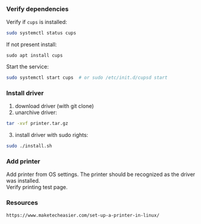 ### Verify dependencies
Verify if `cups` is installed:
```bash
sudo systemctl status cups
```
If not present install:
```
sudo apt install cups
```
Start the service:
```bash
sudo systemctl start cups  # or sudo /etc/init.d/cupsd start
```

### Install driver
1. download driver (with git clone)
2. unarchive driver:
```bash
tar -xvf printer.tar.gz
```
3. install driver with sudo rights:
```bash
sudo ./install.sh
```

### Add printer
Add printer from OS settings. The printer should be recognized as the driver was installed.<br/>
Verify printing test page.


### Resources
```
https://www.maketecheasier.com/set-up-a-printer-in-linux/
```
